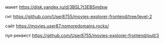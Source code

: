 макет https://disk.yandex.ru/d/3BSL7t3EBSmdxw

гит https://github.com/User8755/movies-explorer-frontend/tree/level-2

сайт https://movies.user87.nomoredomains.rocks/

пул реквест https://github.com/User8755/movies-explorer-frontend/pull/3